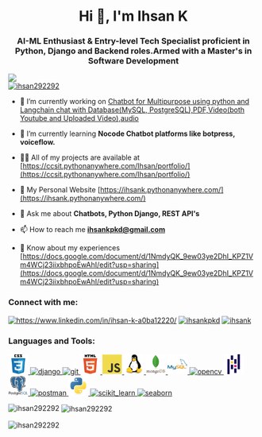 <h1 align="center">Hi 👋, I'm Ihsan K</h1>
<h3 align="center">AI-ML Enthusiast & Entry-level Tech Specialist proficient in Python, Django and Backend roles.Armed with a Master's in Software Development</h3>
<img src="https://user-images.githubusercontent.com/74038190/225813708-98b745f2-7d22-48cf-9150-083f1b00d6c9.gif" width="1000"

<p align="left"> <a href="https://github.com/ryo-ma/github-profile-trophy"><img src="https://github-profile-trophy.vercel.app/?username=ihsan292292" alt="ihsan292292" /></a> </p>

- 🔭 I’m currently working on [Chatbot for Multipurpose using python and Langchain chat with Database(MySQL, PostgreSQL),PDF,Video(both Youtube and Uploaded Video),audio](https://github.com/ihsan292292/Chatbot_for_MultiPurpose)

- 🌱 I’m currently learning **Nocode Chatbot platforms like botpress, voiceflow.**

- 👨‍💻 All of my projects are available at [https://ccsit.pythonanywhere.com/Ihsan/portfolio/](https://ccsit.pythonanywhere.com/Ihsan/portfolio/)

- 📝 My Personal Website [https://ihsank.pythonanywhere.com/](https://ihsank.pythonanywhere.com/)

- 💬 Ask me about **Chatbots, Python Django, REST API's**

- 📫 How to reach me **ihsankpkd@gmail.com**

- 📄 Know about my experiences [https://docs.google.com/document/d/1NmdyQK_9ew03ye2DhI_KPZ1Vm4WCj23iixbhpoEwAhI/edit?usp=sharing](https://docs.google.com/document/d/1NmdyQK_9ew03ye2DhI_KPZ1Vm4WCj23iixbhpoEwAhI/edit?usp=sharing)

<h3 align="left">Connect with me:</h3>
<p align="left">
<a href="https://linkedin.com/in/https://www.linkedin.com/in/ihsan-k-a0ba12220/" target="blank"><img align="center" src="https://raw.githubusercontent.com/rahuldkjain/github-profile-readme-generator/master/src/images/icons/Social/linked-in-alt.svg" alt="https://www.linkedin.com/in/ihsan-k-a0ba12220/" height="30" width="40" /></a>
<a href="https://www.hackerrank.com/ihsankpkd" target="blank"><img align="center" src="https://raw.githubusercontent.com/rahuldkjain/github-profile-readme-generator/master/src/images/icons/Social/hackerrank.svg" alt="ihsankpkd" height="30" width="40" /></a>
<a href="https://www.leetcode.com/ihsank" target="blank"><img align="center" src="https://raw.githubusercontent.com/rahuldkjain/github-profile-readme-generator/master/src/images/icons/Social/leet-code.svg" alt="ihsank" height="30" width="40" /></a>
</p>

<h3 align="left">Languages and Tools:</h3>
<p align="left"> <a href="https://www.w3schools.com/css/" target="_blank" rel="noreferrer"> <img src="https://raw.githubusercontent.com/devicons/devicon/master/icons/css3/css3-original-wordmark.svg" alt="css3" width="40" height="40"/> </a> <a href="https://www.djangoproject.com/" target="_blank" rel="noreferrer"> <img src="https://cdn.worldvectorlogo.com/logos/django.svg" alt="django" width="40" height="40"/> </a> <a href="https://git-scm.com/" target="_blank" rel="noreferrer"> <img src="https://www.vectorlogo.zone/logos/git-scm/git-scm-icon.svg" alt="git" width="40" height="40"/> </a> <a href="https://www.w3.org/html/" target="_blank" rel="noreferrer"> <img src="https://raw.githubusercontent.com/devicons/devicon/master/icons/html5/html5-original-wordmark.svg" alt="html5" width="40" height="40"/> </a> <a href="https://developer.mozilla.org/en-US/docs/Web/JavaScript" target="_blank" rel="noreferrer"> <img src="https://raw.githubusercontent.com/devicons/devicon/master/icons/javascript/javascript-original.svg" alt="javascript" width="40" height="40"/> </a> <a href="https://www.linux.org/" target="_blank" rel="noreferrer"> <img src="https://raw.githubusercontent.com/devicons/devicon/master/icons/linux/linux-original.svg" alt="linux" width="40" height="40"/> </a> <a href="https://www.mongodb.com/" target="_blank" rel="noreferrer"> <img src="https://raw.githubusercontent.com/devicons/devicon/master/icons/mongodb/mongodb-original-wordmark.svg" alt="mongodb" width="40" height="40"/> </a> <a href="https://www.mysql.com/" target="_blank" rel="noreferrer"> <img src="https://raw.githubusercontent.com/devicons/devicon/master/icons/mysql/mysql-original-wordmark.svg" alt="mysql" width="40" height="40"/> </a> <a href="https://opencv.org/" target="_blank" rel="noreferrer"> <img src="https://www.vectorlogo.zone/logos/opencv/opencv-icon.svg" alt="opencv" width="40" height="40"/> </a> <a href="https://pandas.pydata.org/" target="_blank" rel="noreferrer"> <img src="https://raw.githubusercontent.com/devicons/devicon/2ae2a900d2f041da66e950e4d48052658d850630/icons/pandas/pandas-original.svg" alt="pandas" width="40" height="40"/> </a> <a href="https://www.postgresql.org" target="_blank" rel="noreferrer"> <img src="https://raw.githubusercontent.com/devicons/devicon/master/icons/postgresql/postgresql-original-wordmark.svg" alt="postgresql" width="40" height="40"/> </a> <a href="https://postman.com" target="_blank" rel="noreferrer"> <img src="https://www.vectorlogo.zone/logos/getpostman/getpostman-icon.svg" alt="postman" width="40" height="40"/> </a> <a href="https://www.python.org" target="_blank" rel="noreferrer"> <img src="https://raw.githubusercontent.com/devicons/devicon/master/icons/python/python-original.svg" alt="python" width="40" height="40"/> </a> <a href="https://scikit-learn.org/" target="_blank" rel="noreferrer"> <img src="https://upload.wikimedia.org/wikipedia/commons/0/05/Scikit_learn_logo_small.svg" alt="scikit_learn" width="40" height="40"/> </a> <a href="https://seaborn.pydata.org/" target="_blank" rel="noreferrer"> <img src="https://seaborn.pydata.org/_images/logo-mark-lightbg.svg" alt="seaborn" width="40" height="40"/> </a> </p>

<p><img align="left" src="https://github-readme-stats.vercel.app/api/top-langs?username=ihsan292292&show_icons=true&locale=en&layout=compact" alt="ihsan292292" /></p>

<p>&nbsp;<img align="center" src="https://github-readme-stats.vercel.app/api?username=ihsan292292&show_icons=true&locale=en" alt="ihsan292292" /></p>

<p><img align="center" src="https://github-readme-streak-stats.herokuapp.com/?user=ihsan292292&" alt="ihsan292292" /></p>

